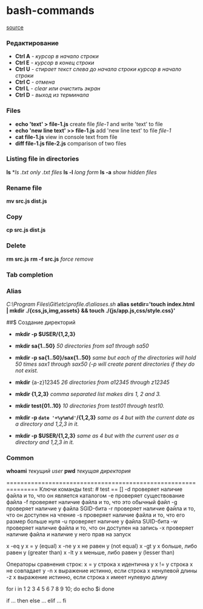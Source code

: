 # bash-commands
[source](https://www.learnenough.com/command-line-tutorial#sec-editing_the_line)

### Редактирование
* **Ctrl A** - _курсор в начало строки_
* **Ctrl E** - _курсор в конец строки_
* **Ctrl U** - _стирает текст слева до начала строки курсор в начало строки_
* **Ctrl C** - _отмена_
* **Ctrl L** - _clear или очистить экран_
* **Ctrl D** - _выход из терминала_

###  Files

* **echo 'text' > file-1.js** create file *file-1* and write 'text' to file
* **echo 'new line text' >> file-1.js**  add 'new line text' to file *file-1*
* **cat file-1.js**  view in console text from file
* **diff file-1.js file-2.js** comparison of two files

###	Listing file in directories
**ls**
**ls *.txt**  _only .txt files_	
**ls -l**     _long form_
**ls -a**	  _show hidden files_


### Rename file
**mv src.js dist.js**

### Copy
**cp src.js dist.js**	

### Delete
**rm src.js**
**rm -f src.js** _force remove_
	
### Tab completion
	
### Alias
*C:\Program Files\Git\etc\profile.d\aliases.sh*
**alias setdir='touch index.html | mkdir ./{css,js,img,assets} && touch ./{js/app.js,css/style.css}'**



##$ Создание директорий
* **mkdir -p $USER/{1,2,3}**

* **mkdir sa{1..50}** _50 directories from sa1 through sa50_

* **mkdir -p sa{1..50}/sax{1..50}** _same but each of the directories will hold 50 times sax1 through sax50 (-p will create parent directories if they do not exist._

* **mkdir** {a-z}12345 	_26 directories from a12345 through z12345_

* **mkdir {1,2,3}** _comma separated list makes dirs 1, 2 and 3._

* **mkdir test{01..10}**	_10 directories from test01 through test10._

* **mkdir -p `date '+%y%m%d'`/{1,2,3}** _same as 4 but with the current date as a directory and 1,2,3 in it._

* **mkdir -p $USER/{1,2,3}** _same as 4 but with the current user as a directory and 1,2,3 in it._
	
### Common
**whoami**	_текущий user_
**pwd**     _текущая директория_

===============================================================
Ключи команды test: # test == []
-d проверяет наличие файла и то, что он является каталогом
-e проверяет существование файла
-f проверяет наличие файла и то, что это обычный файл
-g проверяет наличие у файла SGID-бита
-r проверяет наличие файла и то, что он доступен на чтение
-s проверяет наличие файла и то, что его размер больше нуля
-u проверяет наличие у файла SUID-бита
-w проверяет наличие файла и то, что он доступен на запись
-x проверяет наличие файла и наличие у него прав на запуск

x -eq y x = y (equal)
x -ne y x не равен y (not equal)
x -gt y x больше, либо равен y (greater than)
x -lt y x меньше, либо равен y (lesser than)

Операторы сравнения строк:
x = y строка x идентична y
x != y строка х не совпадает y
-n x выражение истинно, если строка х ненулевой длины
-z x выражение истинно, если строка х имеет нулевую длину

for i in 1 2 3 4 5 6 7 8 9 10; do
echo $i
done 

if ...
then 
else ... 
elif ...
fi
